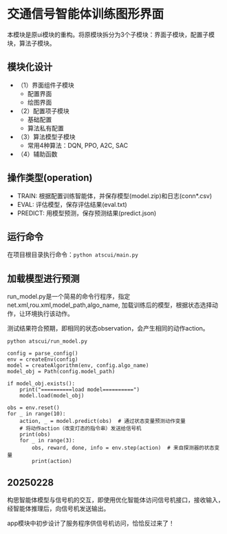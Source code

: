# 交通信号智能体训练图形界面

本模块是原ui模块的重构。将原模块拆分为3个子模块：界面子模块，配置子模块，算法子模块。

## 模块化设计

- （1）界面组件子模块
  - 配置界面
  - 绘图界面
- （2）配置项子模块
  - 基础配置
  - 算法私有配置
- （3）算法模型子模块
  - 常用4种算法：DQN, PPO, A2C, SAC
- （4）辅助函数

## 操作类型(operation)

- TRAIN: 根据配置训练智能体，并保存模型(model.zip)和日志(conn*.csv)
- EVAL: 评估模型，保存评估结果(eval.txt)
- PREDICT: 用模型预测，保存预测结果(predict.json)

## 运行命令

在项目根目录执行命令：``` python atscui/main.py ```

## 加载模型进行预测

run_model.py是一个简易的命令行程序，指定net.xml,rou.xml,model_path,algo_name,
加载训练后的模型，根据状态选择动作，让环境执行该动作。

测试结果符合预期，即相同的状态observation，会产生相同的动作action。

```
python atscui/run_model.py 
```

```
config = parse_config()
env = createEnv(config)
model = createAlgorithm(env, config.algo_name)
model_obj = Path(config.model_path)

if model_obj.exists():
    print("==========load model==========")
    model.load(model_obj)

obs = env.reset()
for _ in range(10):
    action, _ = model.predict(obs)  # 通过状态变量预测动作变量
    # 将动作action（改变灯态的指令串）发送给信号机
    print(obs)
    for _ in range(3):
        obs, reward, done, info = env.step(action)  # 来自探测器的状态变量
        print(action)
```

## 20250228

构思智能体模型与信号机的交互，即使用优化智能体访问信号机接口，接收输入，经智能体推理后，向信号机发送输出。

app模块中初步设计了服务程序供信号机访问，恰恰反过来了！

